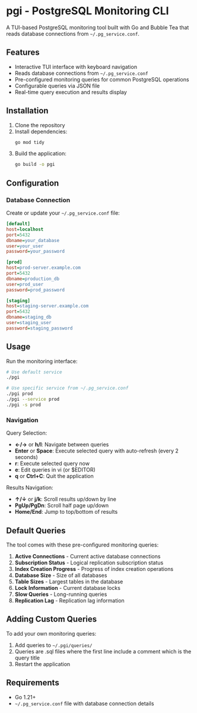 # pgi - PostgreSQL Monitoring CLI

A TUI-based PostgreSQL monitoring tool built with Go and Bubble Tea that reads database connections from `~/.pg_service.conf`.

## Features

- Interactive TUI interface with keyboard navigation
- Reads database connections from `~/.pg_service.conf`
- Pre-configured monitoring queries for common PostgreSQL operations
- Configurable queries via JSON file
- Real-time query execution and results display

## Installation

1. Clone the repository
2. Install dependencies:
   ```bash
   go mod tidy
   ```
3. Build the application:
   ```bash
   go build -o pgi
   ```

## Configuration

### Database Connection

Create or update your `~/.pg_service.conf` file:

```ini
[default]
host=localhost
port=5432
dbname=your_database
user=your_user
password=your_password

[prod]
host=prod-server.example.com
port=5432
dbname=production_db
user=prod_user
password=prod_password

[staging]
host=staging-server.example.com
port=5432
dbname=staging_db
user=staging_user
password=staging_password
```

## Usage

Run the monitoring interface:

```bash
# Use default service
./pgi

# Use specific service from ~/.pg_service.conf
./pgi prod
./pgi --service prod
./pgi -s prod
```

### Navigation

Query Selection:
- **←/→** or **h/l**: Navigate between queries
- **Enter** or **Space**: Execute selected query with auto-refresh (every 2 seconds)
- **r**: Execute selected query now
- **e**: Edit queries in vi (or $EDITOR)
- **q** or **Ctrl+C**: Quit the application

Results Navigation:
- **↑/↓** or **j/k**: Scroll results up/down by line
- **PgUp/PgDn**: Scroll half page up/down
- **Home/End**: Jump to top/bottom of results

## Default Queries

The tool comes with these pre-configured monitoring queries:

1. **Active Connections** - Current active database connections
2. **Subscription Status** - Logical replication subscription status
3. **Index Creation Progress** - Progress of index creation operations
4. **Database Size** - Size of all databases
5. **Table Sizes** - Largest tables in the database
6. **Lock Information** - Current database locks
7. **Slow Queries** - Long-running queries
8. **Replication Lag** - Replication lag information

## Adding Custom Queries

To add your own monitoring queries:

1. Add queries to `~/.pgi/queries/`
2. Queries are .sql files where the first line include a comment which is the query title
3. Restart the application

## Requirements

- Go 1.21+
- `~/.pg_service.conf` file with database connection details
